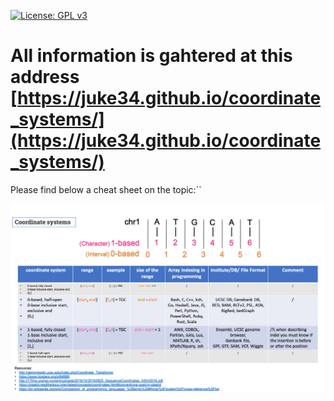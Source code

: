 [![License: GPL v3](https://img.shields.io/badge/License-GPLv3-blue.svg)](https://www.gnu.org/licenses/gpl-3.0)

# All information is gahtered at this address [https://juke34.github.io/coordinate_systems/](https://juke34.github.io/coordinate_systems/)


Please find below a cheat sheet on the topic:``

<img src="docs/cheat_sheet/coordinate_systems.png" /> 


